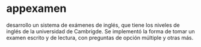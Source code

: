 # appexamen
 desarrollo un sistema de exámenes de inglés, que tiene los niveles de inglés de la universidad de Cambrigde. Se implementó la forma de tomar un examen escrito y de lectura, con preguntas de opción múltiple y otras más.
